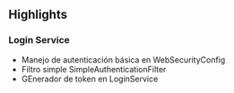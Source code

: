 


## Highlights

### Login Service

- Manejo de autenticación básica en WebSecurityConfig
- Filtro simple SimpleAuthenticationFilter
- GEnerador de token en LoginService

